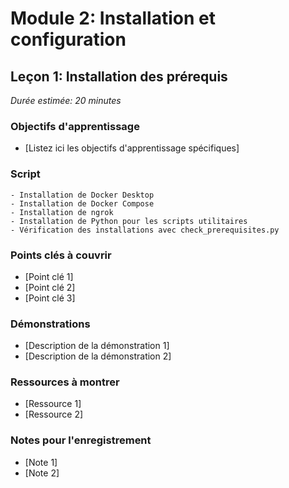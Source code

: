 # Module 2: Installation et configuration
## Leçon 1: Installation des prérequis

*Durée estimée: 20 minutes*

### Objectifs d'apprentissage
- [Listez ici les objectifs d'apprentissage spécifiques]

### Script

```
- Installation de Docker Desktop
- Installation de Docker Compose
- Installation de ngrok
- Installation de Python pour les scripts utilitaires
- Vérification des installations avec check_prerequisites.py
```

### Points clés à couvrir
- [Point clé 1]
- [Point clé 2]
- [Point clé 3]

### Démonstrations
- [Description de la démonstration 1]
- [Description de la démonstration 2]

### Ressources à montrer
- [Ressource 1]
- [Ressource 2]

### Notes pour l'enregistrement
- [Note 1]
- [Note 2]
